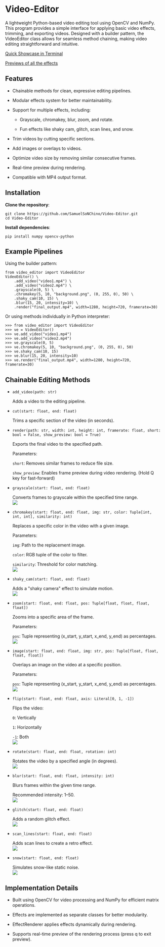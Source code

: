 # Video-Editor

A lightweight Python-based video editing tool using OpenCV and NumPy. This program provides a simple interface for applying basic video effects, trimming, and exporting videos. Designed with a builder pattern, the VideoEditor class allows for seamless method chaining, making video editing straightforward and intuitive.

[Quick Showcase in Terminal](https://youtu.be/qym4_PWdxm8)

[Previews of all the effects](#chainable-editing-methods)

## Features

- Chainable methods for clean, expressive editing pipelines.

- Modular effects system for better maintainability.

- Support for multiple effects, including:

    - Grayscale, chromakey, blur, zoom, and rotate.

    - Fun effects like shaky cam, glitch, scan lines, and snow.

- Trim videos by cutting specific sections.

- Add images or overlays to videos.

- Optimize video size by removing similar consecutive frames.

- Real-time preview during rendering.

- Compatible with MP4 output format.

## Installation

**Clone the repository**:

    git clone https://github.com/SamuelSoNChino/Video-Editor.git
    cd Video-Editor

**Install dependencies**:

    pip install numpy opencv-python

## Example Pipelines

Using the builder pattern:

    from video_editor import VideoEditor
    VideoEditor() \
        .add_video("video1.mp4") \
        .add_video("video2.mp4") \
        .grayscale(0, 5) \
        .chromakey(5, 10, "background.png", (0, 255, 0), 50) \
        .shaky_cam(10, 15) \
        .blur(15, 20, intensity=10) \
        .render("final_output.mp4", width=1280, height=720, framerate=30)

Or using methods individually in Python interpreter:

    >>> from video_editor import VideoEditor
    >>> ve = VideoEditor()
    >>> ve.add_video("video1.mp4")
    >>> ve.add_video("video2.mp4")
    >>> ve.grayscale(0, 5)
    >>> ve.chromakey(5, 10, "background.png", (0, 255, 0), 50)
    >>> ve.shaky_cam(10, 15)
    >>> ve.blur(15, 20, intensity=10)
    >>> ve.render("final_output.mp4", width=1280, height=720, framerate=30)


## Chainable Editing Methods

- `add_video(path: str)`

    Adds a video to the editing pipeline.

- `cut(start: float, end: float)`

    Trims a specific section of the video (in seconds).

- `render(path: str, width: int, height: int, framerate: float, short: bool = False, show_preview: bool = True)`

    Exports the final video to the specified path.

    Parameters:

    `short`: Removes similar frames to reduce file size.

    `show_preview`: Enables frame preview during video rendering. (Hold Q key for fast-forward)

- `grayscale(start: float, end: float)`

    Converts frames to grayscale within the specified time range.  
    ![](effects_gifs/grayscale.gif)

- `chromakey(start: float, end: float, img: str, color: Tuple[int, int, int], similarity: int)`

    Replaces a specific color in the video with a given image.

    Parameters:

    `img`: Path to the replacement image.  

    `color`: RGB tuple of the color to filter.  

    `similarity`: Threshold for color matching.  
    ![](effects_gifs/chromakey.gif)

- `shaky_cam(start: float, end: float)`
    
    Adds a "shaky camera" effect to simulate motion.  
    ![](effects_gifs/shaky_cam.gif)

- `zoom(start: float, end: float, pos: Tuple[float, float, float, float])`

    Zooms into a specific area of the frame.

    Parameters:

    `pos`: Tuple representing (x_start, y_start, x_end, y_end) as percentages.    
    ![](effects_gifs/zoom.gif)

- `image(start: float, end: float, img: str, pos: Tuple[float, float, float, float])`

    Overlays an image on the video at a specific position.  

    Parameters:

    `pos`: Tuple representing (x_start, y_start, x_end, y_end) as percentages.  
    ![](effects_gifs/image.gif)  

- `flip(start: float, end: float, axis: Literal[0, 1, -1])`

    Flips the video:

    `0`: Vertically  

    `1`: Horizontally  

    `-1`: Both    
    ![](effects_gifs/flip.gif)

- `rotate(start: float, end: float, rotation: int)`

    Rotates the video by a specified angle (in degrees).  
    ![](effects_gifs/rotate.gif)

- `blur(start: float, end: float, intensity: int)`

    Blurs frames within the given time range.

    Recommended intensity: 1–50.    
    ![](effects_gifs/blur.gif)

- `glitch(start: float, end: float)`
    
    Adds a random glitch effect.  
    ![](effects_gifs/glitch.gif)

- `scan_lines(start: float, end: float)`

    Adds scan lines to create a retro effect.  
    ![](effects_gifs/scan_lines.gif)

- `snow(start: float, end: float)`

    Simulates snow-like static noise.  
    ![](effects_gifs/snow.gif)


## Implementation Details

- Built using OpenCV for video processing and NumPy for efficient matrix operations.

- Effects are implemented as separate classes for better modularity.

- EffectRenderer applies effects dynamically during rendering.

- Supports real-time preview of the rendering process (press q to exit preview).
